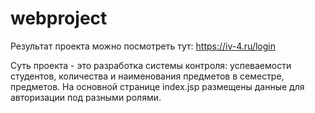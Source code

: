 # webproject
Результат проекта можно посмотреть тут: https://iv-4.ru/login

Суть проекта - это разработка системы контроля: успеваемости студентов, количества и наименования предметов в семестре, предметов.
На основной странице index.jsp размещены данные для авторизации под разными ролями.
